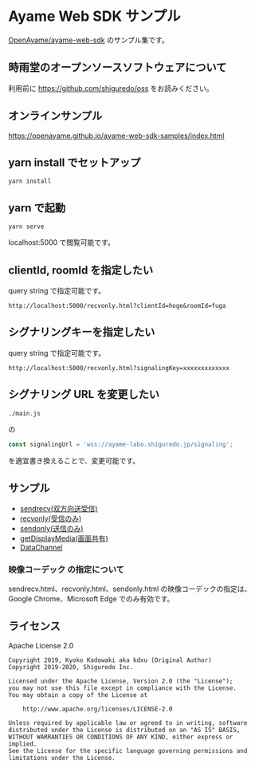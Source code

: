 # Ayame Web SDK サンプル

[OpenAyame/ayame-web-sdk](https://github.com/OpenAyame/ayame-web-sdk) のサンプル集です。

## 時雨堂のオープンソースソフトウェアについて

利用前に https://github.com/shiguredo/oss をお読みください。

## オンラインサンプル

https://openayame.github.io/ayame-web-sdk-samples/index.html

## yarn install でセットアップ

```
yarn install
```

## yarn で起動

```
yarn serve
```

localhost:5000 で閲覧可能です。

## clientId, roomId  を指定したい

query string で指定可能です。

```
http://localhost:5000/recvonly.html?clientId=hoge&roomId=fuga
```

## シグナリングキーを指定したい

query string で指定可能です。

```
http://localhost:5000/recvonly.html?signalingKey=xxxxxxxxxxxxx
```


## シグナリング URL を変更したい

`./main.js`

の

```javascript
const signalingUrl = 'wss://ayame-labo.shiguredo.jp/signaling';
```

を適宜書き換えることで、変更可能です。

## サンプル

- [sendrecv(双方向送受信)](./sendrecv.html)
- [recvonly(受信のみ)](./recvonly.html)
- [sendonly(送信のみ)](./sendonly.html)
- [getDisplayMedia(画面共有)](./displaymedia.html)
- [DataChannel](./datachannel.html)

### 映像コーデック の指定について

sendrecv.html、recvonly.html、sendonly.html の映像コーデックの指定は、Google Chrome、Microsoft Edge でのみ有効です。

## ライセンス

Apache License 2.0

```
Copyright 2019, Kyoko Kadowaki aka kdxu (Original Author)
Copyright 2019-2020, Shiguredo Inc.

Licensed under the Apache License, Version 2.0 (the "License");
you may not use this file except in compliance with the License.
You may obtain a copy of the License at

    http://www.apache.org/licenses/LICENSE-2.0

Unless required by applicable law or agreed to in writing, software
distributed under the License is distributed on an "AS IS" BASIS,
WITHOUT WARRANTIES OR CONDITIONS OF ANY KIND, either express or implied.
See the License for the specific language governing permissions and
limitations under the License.
```
